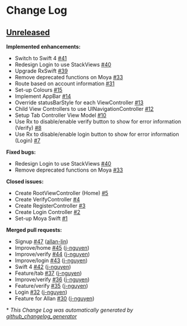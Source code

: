 # Change Log

## [Unreleased](https://github.com/j-nguyen/FreshPlan/tree/HEAD)

**Implemented enhancements:**

- Switch to Swift 4 [\#41](https://github.com/j-nguyen/FreshPlan/issues/41)
- Redesign Login to use StackViews [\#40](https://github.com/j-nguyen/FreshPlan/issues/40)
- Upgrade RxSwift [\#39](https://github.com/j-nguyen/FreshPlan/issues/39)
- Remove deprecated functions on Moya [\#33](https://github.com/j-nguyen/FreshPlan/issues/33)
- Route based on account information [\#31](https://github.com/j-nguyen/FreshPlan/issues/31)
- Set-up Colours [\#15](https://github.com/j-nguyen/FreshPlan/issues/15)
- Implement AppBar [\#14](https://github.com/j-nguyen/FreshPlan/issues/14)
- Override statusBarStyle for each ViewController [\#13](https://github.com/j-nguyen/FreshPlan/issues/13)
- Child View Controllers to use UINavigationController [\#12](https://github.com/j-nguyen/FreshPlan/issues/12)
- Setup Tab Controller View Model [\#10](https://github.com/j-nguyen/FreshPlan/issues/10)
- Use Rx to disable/enable verify button to show for error information \(Verify\) [\#8](https://github.com/j-nguyen/FreshPlan/issues/8)
- Use Rx to disable/enable login button to show for error information \(Login\) [\#7](https://github.com/j-nguyen/FreshPlan/issues/7)

**Fixed bugs:**

- Redesign Login to use StackViews [\#40](https://github.com/j-nguyen/FreshPlan/issues/40)
- Remove deprecated functions on Moya [\#33](https://github.com/j-nguyen/FreshPlan/issues/33)

**Closed issues:**

- Create RootViewController \(Home\) [\#5](https://github.com/j-nguyen/FreshPlan/issues/5)
- Create VerifyController [\#4](https://github.com/j-nguyen/FreshPlan/issues/4)
- Create RegisterController [\#3](https://github.com/j-nguyen/FreshPlan/issues/3)
- Create Login Controller [\#2](https://github.com/j-nguyen/FreshPlan/issues/2)
- Set-up Moya Swift [\#1](https://github.com/j-nguyen/FreshPlan/issues/1)

**Merged pull requests:**

- Signup [\#47](https://github.com/j-nguyen/FreshPlan/pull/47) ([allan-lin](https://github.com/allan-lin))
- Improve/home [\#45](https://github.com/j-nguyen/FreshPlan/pull/45) ([j-nguyen](https://github.com/j-nguyen))
- Improve/verify [\#44](https://github.com/j-nguyen/FreshPlan/pull/44) ([j-nguyen](https://github.com/j-nguyen))
- Improve/login [\#43](https://github.com/j-nguyen/FreshPlan/pull/43) ([j-nguyen](https://github.com/j-nguyen))
- Swift 4 [\#42](https://github.com/j-nguyen/FreshPlan/pull/42) ([j-nguyen](https://github.com/j-nguyen))
- Feature/tab [\#37](https://github.com/j-nguyen/FreshPlan/pull/37) ([j-nguyen](https://github.com/j-nguyen))
- Improve/verify [\#36](https://github.com/j-nguyen/FreshPlan/pull/36) ([j-nguyen](https://github.com/j-nguyen))
- Feature/verify [\#35](https://github.com/j-nguyen/FreshPlan/pull/35) ([j-nguyen](https://github.com/j-nguyen))
- Login [\#32](https://github.com/j-nguyen/FreshPlan/pull/32) ([j-nguyen](https://github.com/j-nguyen))
- Feature for Allan [\#30](https://github.com/j-nguyen/FreshPlan/pull/30) ([j-nguyen](https://github.com/j-nguyen))



\* *This Change Log was automatically generated by [github_changelog_generator](https://github.com/skywinder/Github-Changelog-Generator)*